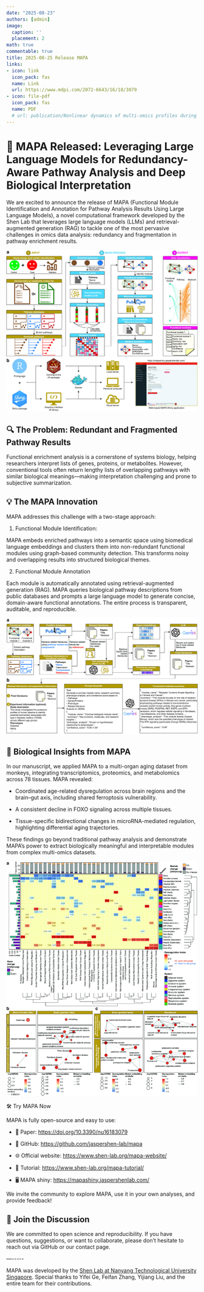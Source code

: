 ```yaml
---
date: "2025-08-23"
authors: [admin]
image:
  caption: ''
  placement: 2
math: true
commentable: true
title: 2025-08-25 Release MAPA
links:
- icon: link
  icon_pack: fas
  name: Link
  url: https://www.mdpi.com/2072-6643/16/18/3079
- icon: file-pdf
  icon_pack: fas
  name: PDF
  # url: publication/Nonlinear dynamics of multi-omics profiles during human aging.pdf
---
```



# 🚀 MAPA Released: Leveraging Large Language Models for Redundancy-Aware Pathway Analysis and Deep Biological Interpretation

We are excited to announce the release of MAPA (Functional Module Identification and Annotation for Pathway Analysis Results Using Large Language Models), a novel computational framework developed by the Shen Lab that leverages large language models (LLMs) and retrieval-augmented generation (RAG) to tackle one of the most pervasive challenges in omics data analysis: redundancy and fragmentation in pathway enrichment results.

![](mapa_workflow.jpg)

## 🔍 The Problem: Redundant and Fragmented Pathway Results

Functional enrichment analysis is a cornerstone of systems biology, helping researchers interpret lists of genes, proteins, or metabolites. However, conventional tools often return lengthy lists of overlapping pathways with similar biological meanings—making interpretation challenging and prone to subjective summarization.

## 💡 The MAPA Innovation

MAPA addresses this challenge with a two-stage approach:

1. Functional Module Identification: 

MAPA embeds enriched pathways into a semantic space using biomedical language embeddings and clusters them into non-redundant functional modules using graph-based community detection. This transforms noisy and overlapping results into structured biological themes.

2. Functional Module Annotation

Each module is automatically annotated using retrieval-augmented generation (RAG). MAPA queries biological pathway descriptions from public databases and prompts a large language model to generate concise, domain-aware functional annotations. The entire process is transparent, auditable, and reproducible.

![](annotation.jpg)

## 🧪 Biological Insights from MAPA

In our manuscript, we applied MAPA to a multi-organ aging dataset from monkeys, integrating transcriptomics, proteomics, and metabolomics across 78 tissues. MAPA revealed:

* Coordinated age-related dysregulation across brain regions and the brain–gut axis, including shared ferroptosis vulnerability.
	
* A consistent decline in FOXO signaling across multiple tissues.
	
* Tissue-specific bidirectional changes in microRNA-mediated regulation, highlighting differential aging trajectories.

These findings go beyond traditional pathway analysis and demonstrate MAPA’s power to extract biologically meaningful and interpretable modules from complex multi-omics datasets.

![](Figure_6.jpg)

🛠️ Try MAPA Now

MAPA is fully open-source and easy to use:
	
* 📜 Paper: https://doi.org/10.3390/nu16183079
	
* 🔗 GitHub: https://github.com/jaspershen-lab/mapa
	
* 🌐 Official website: https://www.shen-lab.org/mapa-website/
	
* 📖 Tutorial: https://www.shen-lab.org/mapa-tutorial/

* 🖥️ MAPA shiny: https://mapashiny.jaspershenlab.com/

We invite the community to explore MAPA, use it in your own analyses, and provide feedback!

## 📢 Join the Discussion

We are committed to open science and reproducibility. If you have questions, suggestions, or want to collaborate, please don’t hesitate to reach out via GitHub or our contact page.

—-----

MAPA was developed by the [Shen Lab at Nanyang Technological University Singapore](https://www.shen-lab.org/). Special thanks to Yifei Ge, Feifan Zhang, Yijiang Liu, and the entire team for their contributions.
